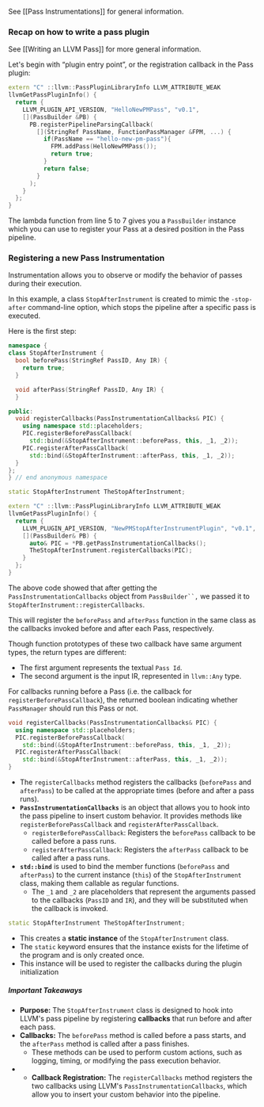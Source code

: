 See [[Pass Instrumentations]] for general information.


### Recap on how to write a pass plugin
See [[Writing an LLVM Pass]] for more general information.

Let's begin with “plugin entry point”, or the registration callback in the Pass plugin:
```cpp
extern "C" ::llvm::PassPluginLibraryInfo LLVM_ATTRIBUTE_WEAK
llvmGetPassPluginInfo() {
  return {
    LLVM_PLUGIN_API_VERSION, "HelloNewPMPass", "v0.1",
    [](PassBuilder &PB) {
      PB.registerPipelineParsingCallback(
        [](StringRef PassName, FunctionPassManager &FPM, ...) {
          if(PassName == "hello-new-pm-pass"){
            FPM.addPass(HelloNewPMPass());
            return true;
          }
          return false;
        }
      );
    }
  };
}
```

The lambda function from line 5 to 7 gives you a `PassBuilder` instance which you can use to register your Pass at a desired position in the Pass pipeline. 

### Registering a new Pass Instrumentation
Instrumentation allows you to observe or modify the behavior of passes during their execution.

In this example, a class `StopAfterInstrument` is created to mimic the `-stop-after` command-line option, which stops the pipeline after a specific pass is executed.

Here is the first step:
```cpp
namespace {
class StopAfterInstrument {
  bool beforePass(StringRef PassID, Any IR) {
    return true;
  }

  void afterPass(StringRef PassID, Any IR) {
  }

public:
  void registerCallbacks(PassInstrumentationCallbacks& PIC) {
    using namespace std::placeholders;
    PIC.registerBeforePassCallback(
      std::bind(&StopAfterInstrument::beforePass, this, _1, _2));
    PIC.registerAfterPassCallback(
      std::bind(&StopAfterInstrument::afterPass, this, _1, _2));
  }
};
} // end anonymous namespace

static StopAfterInstrument TheStopAfterInstrument;

extern "C" ::llvm::PassPluginLibraryInfo LLVM_ATTRIBUTE_WEAK
llvmGetPassPluginInfo() {
  return {
    LLVM_PLUGIN_API_VERSION, "NewPMStopAfterInstrumentPlugin", "v0.1",
    [](PassBuilder& PB) {
      auto& PIC = *PB.getPassInstrumentationCallbacks();
      TheStopAfterInstrument.registerCallbacks(PIC);
    }
  };
}
```

The above code showed that after getting the `PassInstrumentationCallbacks` object from `PassBuilder``,` we passed it to `StopAfterInstrument::registerCallbacks`.

This will register the `beforePass` and `afterPass` function in the same class as the callbacks invoked before and after each Pass, respectively.

Though function prototypes of these two callback have same argument types, the return types are different:
- The first argument represents the textual `Pass Id`.
- The second argument is the input IR, represented in `llvm::Any` type.

For callbacks running before a Pass (i.e. the callback for `registerBeforePassCallback`), the returned boolean indicating whether `PassManager` should run this Pass or not.


```cpp
void registerCallbacks(PassInstrumentationCallbacks& PIC) {
  using namespace std::placeholders;
  PIC.registerBeforePassCallback(
    std::bind(&StopAfterInstrument::beforePass, this, _1, _2));
  PIC.registerAfterPassCallback(
    std::bind(&StopAfterInstrument::afterPass, this, _1, _2));
}
```
- The `registerCallbacks` method registers the callbacks (`beforePass` and `afterPass`) to be called at the appropriate times (before and after a pass runs).
- **`PassInstrumentationCallbacks`** is an object that allows you to hook into the pass pipeline to insert custom behavior. It provides methods like `registerBeforePassCallback` and `registerAfterPassCallback`.
	- `registerBeforePassCallback`: Registers the `beforePass` callback to be called before a pass runs.
	- `registerAfterPassCallback`: Registers the `afterPass` callback to be called after a pass runs.
- **`std::bind`** is used to bind the member functions (`beforePass` and `afterPass`) to the current instance (`this`) of the `StopAfterInstrument` class, making them callable as regular functions.
	- The `_1` and `_2` are placeholders that represent the arguments passed to the callbacks (`PassID` and `IR`), and they will be substituted when the callback is invoked.

```cpp
static StopAfterInstrument TheStopAfterInstrument;
```
- This creates a **static instance** of the `StopAfterInstrument` class. 
- The `static` keyword ensures that the instance exists for the lifetime of the program and is only created once. 
- This instance will be used to register the callbacks during the plugin initialization

##### Important Takeaways
- **Purpose:** The `StopAfterInstrument` class is designed to hook into LLVM's pass pipeline by registering **callbacks** that run before and after each pass.
- **Callbacks:** The `beforePass` method is called before a pass starts, and the `afterPass` method is called after a pass finishes. 
	- These methods can be used to perform custom actions, such as logging, timing, or modifying the pass execution behavior.
- - **Callback Registration:** The `registerCallbacks` method registers the two callbacks using LLVM's `PassInstrumentationCallbacks`, which allow you to insert your custom behavior into the pipeline.

